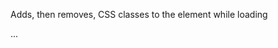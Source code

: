 Adds, then removes, CSS classes to the element while loading

<div class="transition-all ease-in-out duration-600" data-loading-class="bg-gray-100 opacity-80">
  ...
</div>
